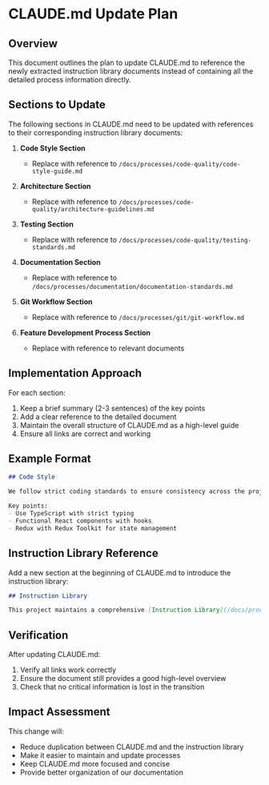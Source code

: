 # CLAUDE.md Update Plan

## Overview

This document outlines the plan to update CLAUDE.md to reference the newly extracted instruction library documents instead of containing all the detailed process information directly.

## Sections to Update

The following sections in CLAUDE.md need to be updated with references to their corresponding instruction library documents:

1. **Code Style Section**
   - Replace with reference to `/docs/processes/code-quality/code-style-guide.md`
   
2. **Architecture Section**
   - Replace with reference to `/docs/processes/code-quality/architecture-guidelines.md`
   
3. **Testing Section**
   - Replace with reference to `/docs/processes/code-quality/testing-standards.md`
   
4. **Documentation Section**
   - Replace with reference to `/docs/processes/documentation/documentation-standards.md`
   
5. **Git Workflow Section**
   - Replace with reference to `/docs/processes/git/git-workflow.md`
   
6. **Feature Development Process Section**
   - Replace with reference to relevant documents

## Implementation Approach

For each section:
1. Keep a brief summary (2-3 sentences) of the key points
2. Add a clear reference to the detailed document
3. Maintain the overall structure of CLAUDE.md as a high-level guide
4. Ensure all links are correct and working

## Example Format

```markdown
## Code Style

We follow strict coding standards to ensure consistency across the project. For detailed guidelines, refer to our [Code Style Guide](/docs/processes/code-quality/code-style-guide.md).

Key points:
- Use TypeScript with strict typing
- Functional React components with hooks
- Redux with Redux Toolkit for state management
```

## Instruction Library Reference

Add a new section at the beginning of CLAUDE.md to introduce the instruction library:

```markdown
## Instruction Library

This project maintains a comprehensive [Instruction Library](/docs/processes/instruction-library-index.md) with detailed process documentation and standards. Always refer to these documents for the most up-to-date guidelines.
```

## Verification

After updating CLAUDE.md:
1. Verify all links work correctly
2. Ensure the document still provides a good high-level overview
3. Check that no critical information is lost in the transition

## Impact Assessment

This change will:
- Reduce duplication between CLAUDE.md and the instruction library
- Make it easier to maintain and update processes
- Keep CLAUDE.md more focused and concise
- Provide better organization of our documentation